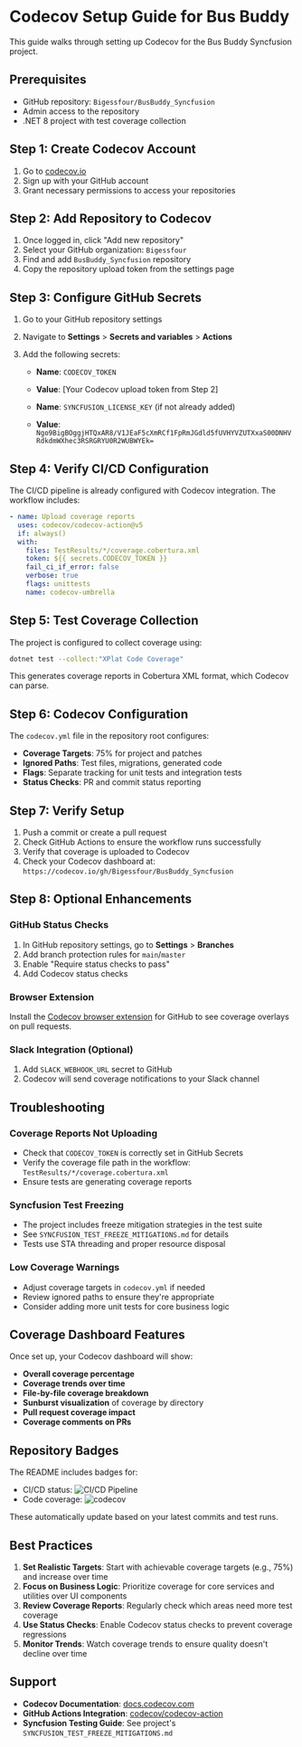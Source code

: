 # Codecov Setup Guide for Bus Buddy

This guide walks through setting up Codecov for the Bus Buddy Syncfusion project.

## Prerequisites

- GitHub repository: `Bigessfour/BusBuddy_Syncfusion`
- Admin access to the repository
- .NET 8 project with test coverage collection

## Step 1: Create Codecov Account

1. Go to [codecov.io](https://codecov.io)
2. Sign up with your GitHub account
3. Grant necessary permissions to access your repositories

## Step 2: Add Repository to Codecov

1. Once logged in, click "Add new repository"
2. Select your GitHub organization: `Bigessfour`
3. Find and add `BusBuddy_Syncfusion` repository
4. Copy the repository upload token from the settings page

## Step 3: Configure GitHub Secrets

1. Go to your GitHub repository settings
2. Navigate to **Settings** > **Secrets and variables** > **Actions**
3. Add the following secrets:

   - **Name**: `CODECOV_TOKEN`
   - **Value**: [Your Codecov upload token from Step 2]

   - **Name**: `SYNCFUSION_LICENSE_KEY` (if not already added)
   - **Value**: `Ngo9BigBOggjHTQxAR8/V1JEaF5cXmRCf1FpRmJGdld5fUVHYVZUTXxaS00DNHVRdkdmWXhec3RSRGRYU0R2WUBWYEk=`

## Step 4: Verify CI/CD Configuration

The CI/CD pipeline is already configured with Codecov integration. The workflow includes:

```yaml
- name: Upload coverage reports
  uses: codecov/codecov-action@v5
  if: always()
  with:
    files: TestResults/*/coverage.cobertura.xml
    token: ${{ secrets.CODECOV_TOKEN }}
    fail_ci_if_error: false
    verbose: true
    flags: unittests
    name: codecov-umbrella
```

## Step 5: Test Coverage Collection

The project is configured to collect coverage using:

```bash
dotnet test --collect:"XPlat Code Coverage"
```

This generates coverage reports in Cobertura XML format, which Codecov can parse.

## Step 6: Codecov Configuration

The `codecov.yml` file in the repository root configures:

- **Coverage Targets**: 75% for project and patches
- **Ignored Paths**: Test files, migrations, generated code
- **Flags**: Separate tracking for unit tests and integration tests
- **Status Checks**: PR and commit status reporting

## Step 7: Verify Setup

1. Push a commit or create a pull request
2. Check GitHub Actions to ensure the workflow runs successfully
3. Verify that coverage is uploaded to Codecov
4. Check your Codecov dashboard at: `https://codecov.io/gh/Bigessfour/BusBuddy_Syncfusion`

## Step 8: Optional Enhancements

### GitHub Status Checks
1. In GitHub repository settings, go to **Settings** > **Branches**
2. Add branch protection rules for `main`/`master`
3. Enable "Require status checks to pass"
4. Add Codecov status checks

### Browser Extension
Install the [Codecov browser extension](https://github.com/codecov/browser-extension) for GitHub to see coverage overlays on pull requests.

### Slack Integration (Optional)
1. Add `SLACK_WEBHOOK_URL` secret to GitHub
2. Codecov will send coverage notifications to your Slack channel

## Troubleshooting

### Coverage Reports Not Uploading
- Check that `CODECOV_TOKEN` is correctly set in GitHub Secrets
- Verify the coverage file path in the workflow: `TestResults/*/coverage.cobertura.xml`
- Ensure tests are generating coverage reports

### Syncfusion Test Freezing
- The project includes freeze mitigation strategies in the test suite
- See `SYNCFUSION_TEST_FREEZE_MITIGATIONS.md` for details
- Tests use STA threading and proper resource disposal

### Low Coverage Warnings
- Adjust coverage targets in `codecov.yml` if needed
- Review ignored paths to ensure they're appropriate
- Consider adding more unit tests for core business logic

## Coverage Dashboard Features

Once set up, your Codecov dashboard will show:

- **Overall coverage percentage**
- **Coverage trends over time** 
- **File-by-file coverage breakdown**
- **Sunburst visualization** of coverage by directory
- **Pull request coverage impact**
- **Coverage comments on PRs**

## Repository Badges

The README includes badges for:
- CI/CD status: ![CI/CD Pipeline](https://github.com/Bigessfour/BusBuddy_Syncfusion/actions/workflows/ci-cd.yml/badge.svg)
- Code coverage: ![codecov](https://codecov.io/gh/Bigessfour/BusBuddy_Syncfusion/branch/master/graph/badge.svg)

These automatically update based on your latest commits and test runs.

## Best Practices

1. **Set Realistic Targets**: Start with achievable coverage targets (e.g., 75%) and increase over time
2. **Focus on Business Logic**: Prioritize coverage for core services and utilities over UI components
3. **Review Coverage Reports**: Regularly check which areas need more test coverage
4. **Use Status Checks**: Enable Codecov status checks to prevent coverage regressions
5. **Monitor Trends**: Watch coverage trends to ensure quality doesn't decline over time

## Support

- **Codecov Documentation**: [docs.codecov.com](https://docs.codecov.com)
- **GitHub Actions Integration**: [codecov/codecov-action](https://github.com/codecov/codecov-action)
- **Syncfusion Testing Guide**: See project's `SYNCFUSION_TEST_FREEZE_MITIGATIONS.md`

